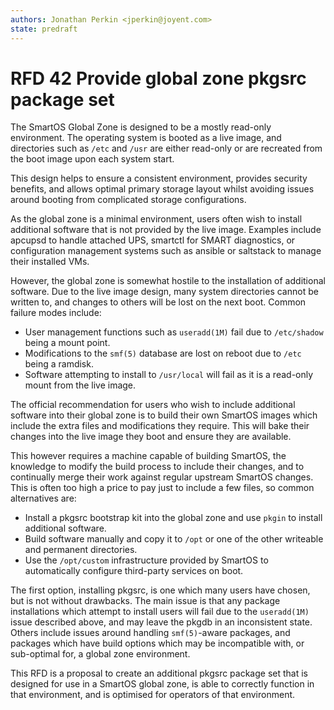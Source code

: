 ```yaml
---
authors: Jonathan Perkin <jperkin@joyent.com>
state: predraft
---
```


<!--
    This Source Code Form is subject to the terms of the Mozilla Public
    License, v. 2.0. If a copy of the MPL was not distributed with this
    file, You can obtain one at http://mozilla.org/MPL/2.0/.
-->

<!--
    Copyright 2016 Joyent, Inc.
-->

# RFD 42 Provide global zone pkgsrc package set

The SmartOS Global Zone is designed to be a mostly read-only environment.  The
operating system is booted as a live image, and directories such as `/etc` and
`/usr` are either read-only or are recreated from the boot image upon each
system start.

This design helps to ensure a consistent environment, provides security
benefits, and allows optimal primary storage layout whilst avoiding issues
around booting from complicated storage configurations.

As the global zone is a minimal environment, users often wish to install
additional software that is not provided by the live image.  Examples include
apcupsd to handle attached UPS, smartctl for SMART diagnostics, or
configuration management systems such as ansible or saltstack to manage their
installed VMs.

However, the global zone is somewhat hostile to the installation of additional
software.  Due to the live image design, many system directories cannot be
written to, and changes to others will be lost on the next boot.  Common
failure modes include:

* User management functions such as `useradd(1M)` fail due to `/etc/shadow`
  being a mount point.
* Modifications to the `smf(5)` database are lost on reboot due to `/etc`
  being a ramdisk.
* Software attempting to install to `/usr/local` will fail as it is a
  read-only mount from the live image.

The official recommendation for users who wish to include additional software
into their global zone is to build their own SmartOS images which include the
extra files and modifications they require.  This will bake their changes into
the live image they boot and ensure they are available.

This however requires a machine capable of building SmartOS, the knowledge to
modify the build process to include their changes, and to continually merge
their work against regular upstream SmartOS changes.  This is often too high a
price to pay just to include a few files, so common alternatives are:

* Install a pkgsrc bootstrap kit into the global zone and use `pkgin` to
  install additional software.
* Build software manually and copy it to `/opt` or one of the other writeable
  and permanent directories.
* Use the `/opt/custom` infrastructure provided by SmartOS to automatically
  configure third-party services on boot.

The first option, installing pkgsrc, is one which many users have chosen, but
is not without drawbacks.  The main issue is that any package installations
which attempt to install users will fail due to the `useradd(1M)` issue
described above, and may leave the pkgdb in an inconsistent state.  Others
include issues around handling `smf(5)`-aware packages, and packages which
have build options which may be incompatible with, or sub-optimal for, a
global zone environment.

This RFD is a proposal to create an additional pkgsrc package set that is
designed for use in a SmartOS global zone, is able to correctly function in
that environment, and is optimised for operators of that environment.
